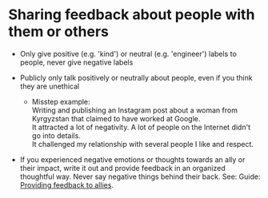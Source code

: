 # Sharing feedback about people with them or others
- Only give positive (e.g. 'kind') or neutral (e.g. 'engineer') labels to people, never give negative labels

- Publicly only talk positively or neutrally about people, even if you think they are unethical

  - Misstep example: <br>
    Writing and publishing an Instagram post about a woman from Kyrgyzstan that claimed to have worked at Google.<br>
    It attracted a lot of negativity. A lot of people on the Internet didn't go into details.<br>
    It challenged my relationship with several people I like and respect.<br>
    
- If you experienced negative emotions or thoughts towards an ally or their impact, write it out and provide feedback in an organized thoughtful way. Never say negative things behind their back. See: Guide: [Providing feedback to allies](https://github.com/tilek/random/blob/master/principles/general/communication/guide_for_providing_feedback.md).

